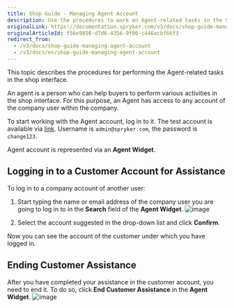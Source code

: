 ```yaml
---
title: Shop Guide - Managing Agent Account
description: Use the procedures to work on Agent-related tasks in the Storefront.
originalLink: https://documentation.spryker.com/v3/docs/shop-guide-managing-agent-account
originalArticleId: f56e9856-d7d6-4356-9f06-c446acbf66f3
redirect_from:
  - /v3/docs/shop-guide-managing-agent-account
  - /v3/docs/en/shop-guide-managing-agent-account
---
```


This topic describes the procedures for performing the Agent-related tasks in the shop interface.

An agent is a person who can help buyers to perform various activities in the shop interface. For this purpose, an Agent has access to any account of the company user within the company.

To start working with the Agent account, log in to it. The test account is available via [link](http://www.b2b.demo-spryker.com/agent/login). Username is `admin@spryker.com`, the password is `change123`.

Agent account is represented via an **Agent Widget**.

## Logging in to a Customer Account for Assistance

To log in to a company account of another user:

1. Start typing the name or email address of the company user you are going to log in to in the **Search** field of the **Agent Widget**.
![image](https://spryker.s3.eu-central-1.amazonaws.com/docs/User+Guides/Shop+User+Guides/Agent+Account/agent-account-search.png) 

2. Select the account suggested in the drop-down list and click **Confirm**.

Now you can see the account of the customer under which you have logged in.

## Ending Customer Assistance

After you have completed your assistance in the customer account, you need to end it. To do so, click **End Customer Assistance** in the **Agent Widget**.
![image](https://spryker.s3.eu-central-1.amazonaws.com/docs/User+Guides/Shop+User+Guides/Agent+Account/end-customer-assistance.png) 

<!-- Last review date: Aug 01, 2019 -->
